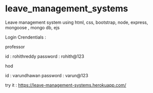 # leave_management_systems
 Leave management system using html, css, bootstrap, node, express, mongoose , mongo db, ejs

Login Crendentials :

professor

id : rohithreddy
password : rohith@123

hod 

id : varundhawan
password : varun@123

try it : https://leave-management-systems.herokuapp.com/

